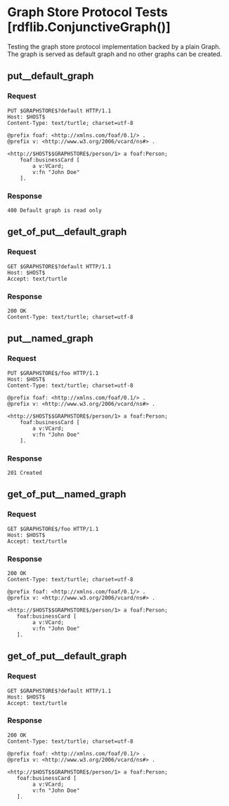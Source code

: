 # Graph Store Protocol Tests [rdflib.ConjunctiveGraph()]

Testing the graph store protocol implementation backed by a plain
Graph. The graph is served as default graph and no other graphs can be
created.

## put__default_graph

### Request

```
PUT $GRAPHSTORE$?default HTTP/1.1
Host: $HOST$
Content-Type: text/turtle; charset=utf-8

@prefix foaf: <http://xmlns.com/foaf/0.1/> .
@prefix v: <http://www.w3.org/2006/vcard/ns#> .

<http://$HOST$$GRAPHSTORE$/person/1> a foaf:Person;
    foaf:businessCard [ 
        a v:VCard;
        v:fn "John Doe" 
    ].            
```

### Response

```
400 Default graph is read only

```

## get_of_put__default_graph

### Request

```
GET $GRAPHSTORE$?default HTTP/1.1
Host: $HOST$
Accept: text/turtle

```

### Response

```
200 OK
Content-Type: text/turtle; charset=utf-8

```

## put__named_graph

### Request

```
PUT $GRAPHSTORE$/foo HTTP/1.1
Host: $HOST$
Content-Type: text/turtle; charset=utf-8

@prefix foaf: <http://xmlns.com/foaf/0.1/> .
@prefix v: <http://www.w3.org/2006/vcard/ns#> .

<http://$HOST$$GRAPHSTORE$/person/1> a foaf:Person;
    foaf:businessCard [ 
        a v:VCard;
        v:fn "John Doe" 
    ].            
```

### Response

```
201 Created

```

## get_of_put__named_graph

### Request

```
GET $GRAPHSTORE$/foo HTTP/1.1
Host: $HOST$
Accept: text/turtle

```
### Response

```
200 OK
Content-Type: text/turtle; charset=utf-8

@prefix foaf: <http://xmlns.com/foaf/0.1/> .
@prefix v: <http://www.w3.org/2006/vcard/ns#> .

<http://$HOST$$GRAPHSTORE$/person/1> a foaf:Person;
   foaf:businessCard [ 
        a v:VCard;
        v:fn "John Doe" 
   ].
```

## get_of_put__default_graph

### Request

```
GET $GRAPHSTORE$?default HTTP/1.1
Host: $HOST$
Accept: text/turtle

```

### Response

```
200 OK
Content-Type: text/turtle; charset=utf-8

@prefix foaf: <http://xmlns.com/foaf/0.1/> .
@prefix v: <http://www.w3.org/2006/vcard/ns#> .

<http://$HOST$$GRAPHSTORE$/person/1> a foaf:Person;
   foaf:businessCard [ 
        a v:VCard;
        v:fn "John Doe" 
   ].
```

